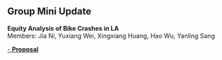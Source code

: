 ## Group Mini Update
**Equity Analysis of Bike Crashes in LA**  
Members: Jia Ni, Yuxiang Wei, Xingxiang Huang, Hao Wu, Yanling Sang  

[- **Proposal**](https://github.com/JiaNi825/bikecrashes_equityanalysis/blob/main/Group%20Assignment/proposal.md)
